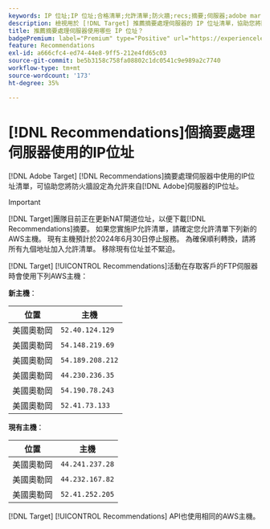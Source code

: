 ```yaml
---
keywords: IP 位址;IP 位址;合格清單;允許清單;防火牆;recs;摘要;伺服器;adobe marketing cloud;推薦
description: 檢視用於 [!DNL Target] 推薦摘要處理伺服器的 IP 位址清單，協助您將防火牆設定為允許來自 Adobe 伺服器的 IP 位址。
title: 推薦摘要處理伺服器使用哪些 IP 位址？
badgePremium: label="Premium" type="Positive" url="https://experienceleague.adobe.com/docs/target/using/introduction/intro.html?lang=zh-Hant#premium newtab=true" tooltip="檢視Target Premium包含的內容。"
feature: Recommendations
exl-id: a666cfc4-ed74-44e8-9ff5-212e4fd65c03
source-git-commit: be5b3158c758fa08802c1dc0541c9e989a2c7740
workflow-type: tm+mt
source-wordcount: '173'
ht-degree: 35%

---
```


# [!DNL Recommendations]個摘要處理伺服器使用的IP位址

[!DNL Adobe Target] [!DNL Recommendations]摘要處理伺服器中使用的IP位址清單，可協助您將防火牆設定為允許來自[!DNL Adobe]伺服器的IP位址。

>[!IMPORTANT]
>
>[!DNL Target]團隊目前正在更新NAT閘道位址，以便下載[!DNL Recommendations]摘要。 如果您實施IP允許清單，請確定您允許清單下列新的AWS主機。 現有主機預計於2024年6月30日停止服務。 為確保順利轉換，請將所有九個地址加入允許清單。 移除現有位址並不緊迫。

[!DNL Target] [!UICONTROL Recommendations]活動在存取客戶的FTP伺服器時會使用下列AWS主機：

**新主機**：

| 位置 | 主機 |
| --- | --- |
| 美國奧勒岡 | `52.40.124.129` |
| 美國奧勒岡 | `54.148.219.69` |
| 美國奧勒岡 | `54.189.208.212` |
| 美國奧勒岡 | `44.230.236.35` |
| 美國奧勒岡 | `54.190.78.243` |
| 美國奧勒岡 | `52.41.73.133` |

**現有主機**：

| 位置 | 主機 |
| --- | --- |
| 美國奧勒岡 | `44.241.237.28` |
| 美國奧勒岡 | `44.232.167.82` |
| 美國奧勒岡 | `52.41.252.205` |

[!DNL Target] [!UICONTROL Recommendations] API也使用相同的AWS主機。
